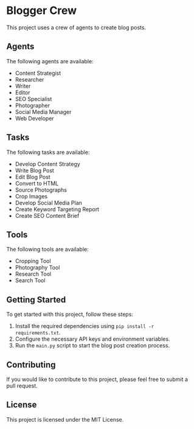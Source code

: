 # Blogger Crew

This project uses a crew of agents to create blog posts.

## Agents

The following agents are available:

*   Content Strategist
*   Researcher
*   Writer
*   Editor
*   SEO Specialist
*   Photographer
*   Social Media Manager
*   Web Developer

## Tasks

The following tasks are available:

*   Develop Content Strategy
*   Write Blog Post
*   Edit Blog Post
*   Convert to HTML
*   Source Photographs
*   Crop Images
*   Develop Social Media Plan
*   Create Keyword Targeting Report
*   Create SEO Content Brief

## Tools

The following tools are available:

*   Cropping Tool
*   Photography Tool
*   Research Tool
*   Search Tool

## Getting Started

To get started with this project, follow these steps:

1.  Install the required dependencies using `pip install -r requirements.txt`.
2.  Configure the necessary API keys and environment variables.
3.  Run the `main.py` script to start the blog post creation process.

## Contributing

If you would like to contribute to this project, please feel free to submit a pull request.

## License

This project is licensed under the MIT License.
